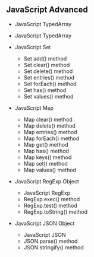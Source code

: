 ## JavaScript Advanced

 * JavaScript TypedArray
 * JavaScript TypedArray
 * JavaScript Set
  
    * Set add() method
    * Set clear() method
    * Set delete() method
    * Set entries() method
    * Set forEach() method
    * Set has() method
    * Set values() method
 * JavaScript Map
   * Map clear() method
   * Map delete() method
   * Map entries() method
   * Map forEach() method
   * Map get() method
   * Map has() method
   * Map keys() method
   * Map set() method
   * Map values() method

* JavaScript RegExp Object
  * JavaScript RegExp
  * RegExp.exec() method
  * RegExp.test() method
  * RegExp.toString() method

* JavaScript JSON Object
   
   * JavaScript JSON
   * JSON.parse() method
   * JSON.stringify() method
